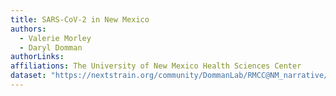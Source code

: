 ```yaml
---
title: SARS-CoV-2 in New Mexico
authors: 
  - Valerie Morley
  - Daryl Domman
authorLinks: 
affiliations: The University of New Mexico Health Sciences Center
dataset: "https://nextstrain.org/community/DommanLab/RMCC@NM_narrative/ncov/NM"
---
```

